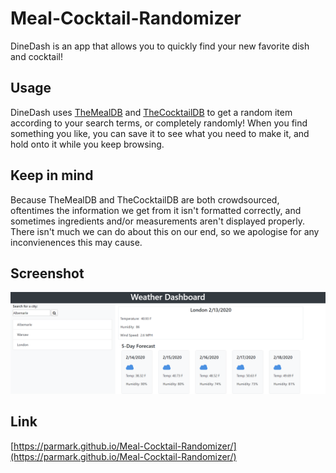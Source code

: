 # Meal-Cocktail-Randomizer
DineDash is an app that allows you to quickly find your new favorite dish and cocktail!

## Usage
DineDash uses [TheMealDB](https://www.themealdb.com/) and [TheCocktailDB](https://www.thecocktaildb.com/)
to get a random item according to your search terms, or completely randomly!
When you find something you like, you can save it to see what you need to make it, and hold onto it while you keep browsing.

## Keep in mind
Because TheMealDB and TheCocktailDB are both crowdsourced, oftentimes the information we get from it isn't formatted correctly,
and sometimes ingredients and/or measurements aren't displayed properly.
There isn't much we can do about this on our end, so we apologise for any inconvienences this may cause.

## Screenshot
![alt text](https://raw.githubusercontent.com/parmark/Weather-Map/master/Assets/Weather-Map-screenshot.PNG "")

## Link
[https://parmark.github.io/Meal-Cocktail-Randomizer/](https://parmark.github.io/Meal-Cocktail-Randomizer/)
